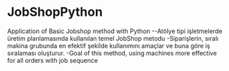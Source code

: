 # JobShopPython
Application of Basic Jobshop method with Python 
--Atölye tipi işletmelerde üretim planlamasında kullanılan temel JobShop metodu
-Siparişlerin, sıralı makina grubunda en efektif şekilde kullanımını amaçlar ve buna göre iş sıralaması oluşturur. 
-Goal of this method, using machines more effective for all orders with job sequence
